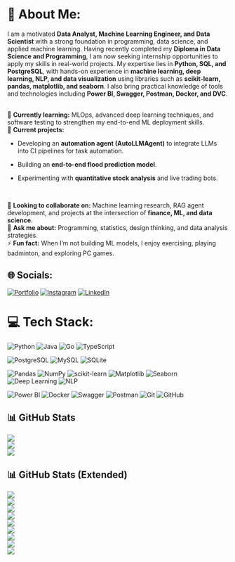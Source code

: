 # 💫 About Me:
I am a motivated **Data Analyst, Machine Learning Engineer, and Data Scientist** with a strong foundation in programming, data science, and applied machine learning. Having recently completed my **Diploma in Data Science and Programming**, I am now seeking internship opportunities to apply my skills in real-world projects. My expertise lies in **Python, SQL, and PostgreSQL**, with hands-on experience in **machine learning, deep learning, NLP, and data visualization** using libraries such as **scikit-learn, pandas, matplotlib, and seaborn**. I also bring practical knowledge of tools and technologies including **Power BI, Swagger, Postman, Docker, and DVC**.<br><br>

🌱 **Currently learning:** MLOps, advanced deep learning techniques, and software testing to strengthen my end-to-end ML deployment skills.<br>
🔭 **Current projects:**

* Developing an **automation agent (AutoLLMAgent)** to integrate LLMs into CI pipelines for task automation.
* Building an **end-to-end flood prediction model**.
* Experimenting with **quantitative stock analysis** and live trading bots.

  <br>  

👯 **Looking to collaborate on:** Machine learning research, RAG agent development, and projects at the intersection of **finance, ML, and data science**.<br>
💬 **Ask me about:** Programming, statistics, design thinking, and data analysis strategies.<br>
⚡ **Fun fact:** When I’m not building ML models, I enjoy exercising, playing badminton, and exploring PC games.<br>


## 🌐 Socials:
[![Portfolio](https://img.shields.io/badge/My_Portfolio_Website-8A2BE2?style=flat&logo=counterstrike&logoColor=white&logoSize=auto)](https://mohitrajrathor.github.io/portfolio/)
[![Instagram](https://img.shields.io/badge/Instagram-%23E4405F.svg?logo=Instagram&logoColor=white)](https://www.instagram.com/the__analyst__/) 
[![LinkedIn](https://img.shields.io/badge/LinkedIn-%230077B5.svg?logo=linkedin&logoColor=white)](https://www.linkedin.com/in/mohit-raj-rathor-50928a1a7/) 
# 💻 Tech Stack:
![Python](https://img.shields.io/badge/python-3670A0?style=for-the-badge&logo=python&logoColor=ffdd54) 
![Java](https://img.shields.io/badge/java-%23ED8B00.svg?style=for-the-badge&logo=openjdk&logoColor=white) 
![Go](https://img.shields.io/badge/go-%2300ADD8.svg?style=for-the-badge&logo=go&logoColor=white) 
![TypeScript](https://img.shields.io/badge/typescript-%23007ACC.svg?style=for-the-badge&logo=typescript&logoColor=white) 

![PostgreSQL](https://img.shields.io/badge/postgresql-%23316192.svg?style=for-the-badge&logo=postgresql&logoColor=white) 
![MySQL](https://img.shields.io/badge/mysql-4479A1.svg?style=for-the-badge&logo=mysql&logoColor=white) 
![SQLite](https://img.shields.io/badge/sqlite-%2307405e.svg?style=for-the-badge&logo=sqlite&logoColor=white) 

![Pandas](https://img.shields.io/badge/pandas-%23150458.svg?style=for-the-badge&logo=pandas&logoColor=white) 
![NumPy](https://img.shields.io/badge/numpy-%23013243.svg?style=for-the-badge&logo=numpy&logoColor=white) 
![scikit-learn](https://img.shields.io/badge/scikit--learn-%23F7931E.svg?style=for-the-badge&logo=scikit-learn&logoColor=white) 
![Matplotlib](https://img.shields.io/badge/Matplotlib-%230077B5.svg?style=for-the-badge&logo=plotly&logoColor=white) 
![Seaborn](https://img.shields.io/badge/seaborn-4A90E2?style=for-the-badge&logoColor=white) 
![Deep Learning](https://img.shields.io/badge/Deep%20Learning-%2300BFFF.svg?style=for-the-badge&logo=tensorflow&logoColor=white) 
![NLP](https://img.shields.io/badge/NLP-%237159c1.svg?style=for-the-badge&logo=spacy&logoColor=white) 

![Power BI](https://img.shields.io/badge/power_bi-F2C811?style=for-the-badge&logo=powerbi&logoColor=black) 
![Docker](https://img.shields.io/badge/docker-%230db7ed.svg?style=for-the-badge&logo=docker&logoColor=white) 
![Swagger](https://img.shields.io/badge/-Swagger-%23Clojure?style=for-the-badge&logo=swagger&logoColor=white) 
![Postman](https://img.shields.io/badge/Postman-FF6C37?style=for-the-badge&logo=postman&logoColor=white) 
![Git](https://img.shields.io/badge/git-%23F05033.svg?style=for-the-badge&logo=git&logoColor=white) 
![GitHub](https://img.shields.io/badge/github-%23121011.svg?style=for-the-badge&logo=github&logoColor=white) 


## 📊 GitHub Stats

![](https://github-readme-stats.vercel.app/api?username=mohitrajrathor&theme=dark&hide_border=true&include_all_commits=true&count_private=true)<br/>
![](https://github-readme-streak-stats.herokuapp.com/?user=mohitrajrathor&theme=dark&hide_border=true)<br/>
![](https://github-readme-stats.vercel.app/api/top-langs/?username=mohitrajrathor&theme=dark&hide_border=true&include_all_commits=true&count_private=true&layout=compact)



## 📊 GitHub Stats (Extended)

![](https://github-readme-stats.vercel.app/api?username=mohitrajrathor&theme=dark&hide_border=true&include_all_commits=true&count_private=true)<br/>
![](https://github-readme-streak-stats.herokuapp.com/?user=mohitrajrathor&theme=dark&hide_border=true)<br/>
![](https://github-readme-stats.vercel.app/api/top-langs/?username=mohitrajrathor&theme=dark&hide_border=true&layout=compact&langs_count=10)<br/>
![](https://github-contributor-stats.vercel.app/api?username=mohitrajrathor&limit=5&theme=dark&combine_all_yearly_contributions=true&hide_border=true)<br/>
![](https://github-profile-summary-cards.vercel.app/api/cards/profile-details?username=mohitrajrathor&theme=github_dark)<br/>
![](https://github-profile-summary-cards.vercel.app/api/cards/repos-per-language?username=mohitrajrathor&theme=github_dark)<br/>
![](https://github-profile-summary-cards.vercel.app/api/cards/most-commit-language?username=mohitrajrathor&theme=github_dark)<br/>
![](https://github-profile-summary-cards.vercel.app/api/cards/stats?username=mohitrajrathor&theme=github_dark)<br/>
![](https://github-profile-summary-cards.vercel.app/api/cards/productive-time?username=mohitrajrathor&theme=github_dark&utcOffset=5.5)

